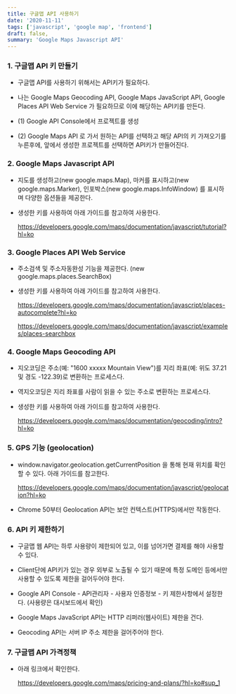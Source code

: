 ```yaml
---
title: 구글맵 API 사용하기
date: '2020-11-11'
tags: ['javascript', 'google map', 'frontend']
draft: false,
summary: 'Google Maps Javascript API'
---
```


### 1. 구글맵 API 키 만들기

- 구글맵 API를 사용하기 위해서는 API키가 필요하다.

- 나는 Google Maps Geocoding API, Google Maps JavaScript API, Google Places API Web Service 가 필요하므로 이에 해당하는 API키를 만든다.

- (1) Google API Console에서 프로젝트를 생성

- (2) Google Maps API 로 가서 원하는 API를 선택하고 해당 API의 키 가져오기를 누른후에, 앞에서 생성한 프로젝트를 선택하면 API키가 만들어진다.

### 2. Google Maps Javascript API

- 지도를 생성하고(new google.maps.Map), 마커를 표시하고(new google.maps.Marker), 인포박스(new google.maps.InfoWindow) 를 표시하며 다양한 옵션들을 제공한다.

- 생성한 키를 사용하여 아래 가이드를 참고하여 사용한다.

  https://developers.google.com/maps/documentation/javascript/tutorial?hl=ko

### 3. Google Places API Web Service

- 주소검색 및 주소자동완성 기능을 제공한다. (new google.maps.places.SearchBox)

- 생성한 키를 사용하여 아래 가이드를 참고하여 사용한다.

  https://developers.google.com/maps/documentation/javascript/places-autocomplete?hl=ko

  https://developers.google.com/maps/documentation/javascript/examples/places-searchbox

### 4. Google Maps Geocoding API

- 지오코딩은 주소(예: "1600 xxxxx Mountain View")를 지리 좌표(예: 위도 37.21 및 경도 -122.39)로 변환하는 프로세스다.

- 역지오코딩은 지리 좌표를 사람이 읽을 수 있는 주소로 변환하는 프로세스다.

- 생성한 키를 사용하여 아래 가이드를 참고하여 사용한다.

  https://developers.google.com/maps/documentation/geocoding/intro?hl=ko

### 5. GPS 기능 (geolocation)

- window.navigator.geolocation.getCurrentPosition 을 통해 현재 위치를 확인 할 수 있다. 아래 가이드를 참고한다.

  https://developers.google.com/maps/documentation/javascript/geolocation?hl=ko

- Chrome 50부터 Geolocation API는 보안 컨텍스트(HTTPS)에서만 작동한다.

### 6. API 키 제한하기

- 구글맵 웹 API는 하루 사용량이 제한되어 있고, 이를 넘어가면 결제를 해야 사용할 수 있다.

- Client단에 API키가 있는 경우 외부로 노출될 수 있기 때문에 특정 도메인 등에서만 사용할 수 있도록 제한을 걸어두어야 한다.

- Google API Console - API관리자 - 사용자 인증정보 - 키 제한사항에서 설정한다. (사용량은 대시보드에서 확인)

- Google Maps JavaScript API는 HTTP 리퍼러(웹사이트) 제한을 건다.

- Geocoding API는 서버 IP 주소 제한을 걸어주어야 한다.

### 7. 구글맵 API 가격정책

- 아래 링크에서 확인한다.

  https://developers.google.com/maps/pricing-and-plans/?hl=ko#sup_1
